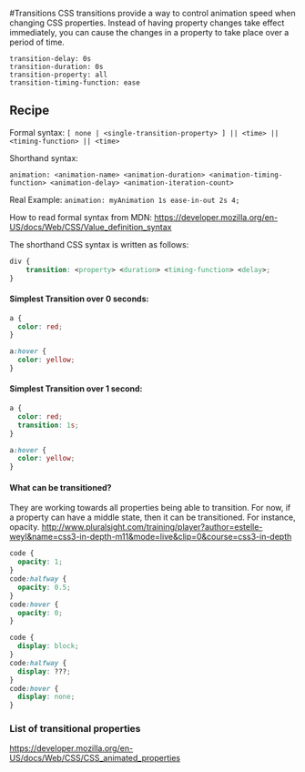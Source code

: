 #Transitions
CSS transitions provide a way to control animation speed when changing CSS properties. Instead of having property changes take effect immediately, you can cause the changes in a property to take place over a period of time.

    transition-delay: 0s
    transition-duration: 0s
    transition-property: all
    transition-timing-function: ease

## Recipe

Formal syntax: `[ none | <single-transition-property> ] || <time> || <timing-function> || <time>`

Shorthand syntax:

`animation: <animation-name> <animation-duration> <animation-timing-function> <animation-delay> <animation-iteration-count>`

Real Example:
`animation: myAnimation 1s ease-in-out 2s 4;`

How to read formal syntax from MDN: https://developer.mozilla.org/en-US/docs/Web/CSS/Value_definition_syntax


The shorthand CSS syntax is written as follows:

```css
div {
    transition: <property> <duration> <timing-function> <delay>;
}
```

#### Simplest Transition over 0 seconds:

```css
a {
  color: red;
}

a:hover {
  color: yellow;
}
```

#### Simplest Transition over 1 second:

```css
a {
  color: red;
  transition: 1s;
}

a:hover {
  color: yellow;
}
```

#### What can be transitioned?
They are working towards all properties being able to transition. For now, if a property can have a middle state, then it can be transitioned. For instance, opacity.
http://www.pluralsight.com/training/player?author=estelle-weyl&name=css3-in-depth-m11&mode=live&clip=0&course=css3-in-depth

```css
code {
  opacity: 1;
}
code:halfway {
  opacity: 0.5;
}
code:hover {
  opacity: 0;
}
```

```css
code {
  display: block;
}
code:halfway {
  display: ???;
}
code:hover {
  display: none;
}
```

### List of transitional properties
https://developer.mozilla.org/en-US/docs/Web/CSS/CSS_animated_properties
